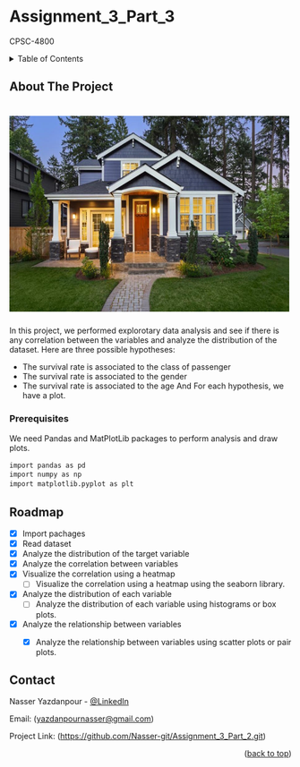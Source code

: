# Assignment_3_Part_3
CPSC-4800


<!-- TABLE OF CONTENTS -->
<details>
  <summary>Table of Contents</summary>
  <ol>
    <li>
      <a href="#about-the-project">About The Project</a>
    </li>
    <li><a href="#prerequisites">Prerequisites</a></li>
    <li><a href="#roadmap">Roadmap</a></li>
    <li><a href="#contact">Contact</a></li>
  </ol>
</details>


<!-- ABOUT THE PROJECT -->
## About The Project

# <img src="images/house.jpeg" alt="Titanic" width="500" height="350">


In this project, we performed explorotary data analysis and see if there is any correlation between the variables and analyze the distribution of the dataset.
Here are three possible hypotheses:
* The survival rate is associated to the class of passenger
* The survival rate is associated to the gender
* The survival rate is associated to the age
And For each hypothesis, we have a plot.


### Prerequisites

We need Pandas and MatPlotLib packages to perform analysis and draw plots.

  ```sh
  import pandas as pd
  import numpy as np
  import matplotlib.pyplot as plt
  ```
  
<!-- ROADMAP -->
## Roadmap

- [x] Import pachages
- [x] Read dataset
- [x] Analyze the distribution of the target variable
- [x] Analyze the correlation between variables
- [x] Visualize the correlation using a heatmap
  - [ ] Visualize the correlation using a heatmap using the seaborn library.
- [x] Analyze the distribution of each variable
  - [ ] Analyze the distribution of each variable using histograms or box plots.
- [x] Analyze the relationship between variables
  - [x] Analyze the relationship between variables using scatter plots or pair plots.


<!-- CONTACT -->
## Contact

Nasser Yazdanpour - [@LinkedIn](https://www.linkedin.com/in/nasser-yazdanpour/)

Email: (yazdanpournasser@gmail.com) 

Project Link: (https://github.com/Nasser-git/Assignment_3_Part_2.git)

<p align="right">(<a href="#top">back to top</a>)</p>
